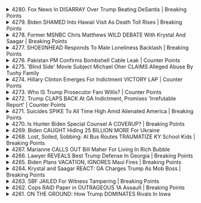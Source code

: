 <details>
<summary>4280. Fox News In DISARRAY Over Trump Beating DeSantis | Breaking Points</summary><br>

<a href="https://www.youtube.com/watch?v=cVCwRf5uVXE" target="_blank">
    <img src="https://img.youtube.com/vi/cVCwRf5uVXE/maxresdefault.jpg" 
        alt="[Youtube]" width="200">
</a>

# Fox News In DISARRAY Over Trump Beating DeSantis | Breaking Points


</details>

<details>
<summary>4279. Biden SHAMED Into Hawaii Visit As Death Toll Rises | Breaking Points</summary><br>

<a href="https://www.youtube.com/watch?v=6ucHdhxMrZk" target="_blank">
    <img src="https://img.youtube.com/vi/6ucHdhxMrZk/maxresdefault.jpg" 
        alt="[Youtube]" width="200">
</a>

# Biden SHAMED Into Hawaii Visit As Death Toll Rises | Breaking Points


</details>

<details>
<summary>4278. Former MSNBC Chris Matthews WILD DEBATE With Krystal And Saagar | Breaking Points</summary><br>

<a href="https://www.youtube.com/watch?v=1c71fLWJbQ4" target="_blank">
    <img src="https://img.youtube.com/vi/1c71fLWJbQ4/maxresdefault.jpg" 
        alt="[Youtube]" width="200">
</a>

# Former MSNBC Chris Matthews WILD DEBATE With Krystal And Saagar | Breaking Points


</details>

<details>
<summary>4277. SHOE0NHEAD Responds To Male Loneliness Backlash | Breaking Points</summary><br>

<a href="https://www.youtube.com/watch?v=nI8_Zl2UEHk" target="_blank">
    <img src="https://img.youtube.com/vi/nI8_Zl2UEHk/maxresdefault.jpg" 
        alt="[Youtube]" width="200">
</a>

# SHOE0NHEAD Responds To Male Loneliness Backlash | Breaking Points


</details>

<details>
<summary>4276. Pakistan PM Confirms Bombshell Cable Leak | Counter Points</summary><br>

<a href="https://www.youtube.com/watch?v=QyFTCavm-qA" target="_blank">
    <img src="https://img.youtube.com/vi/QyFTCavm-qA/maxresdefault.jpg" 
        alt="[Youtube]" width="200">
</a>

# Pakistan PM Confirms Bombshell Cable Leak | Counter Points


</details>

<details>
<summary>4275. 'Blind Side' Movie Subject Michael Oher CLAIMS Alleged Abuse By Tuohy Family</summary><br>

<a href="https://www.youtube.com/watch?v=mckIyGlbH78" target="_blank">
    <img src="https://img.youtube.com/vi/mckIyGlbH78/maxresdefault.jpg" 
        alt="[Youtube]" width="200">
</a>

# 'Blind Side' Movie Subject Michael Oher CLAIMS Alleged Abuse By Tuohy Family


</details>

<details>
<summary>4274. Hillary Clinton Emerges For Indictment VICTORY LAP | Counter Points</summary><br>

<a href="https://www.youtube.com/watch?v=ws--d8hz9-w" target="_blank">
    <img src="https://img.youtube.com/vi/ws--d8hz9-w/maxresdefault.jpg" 
        alt="[Youtube]" width="200">
</a>

# Hillary Clinton Emerges For Indictment VICTORY LAP | Counter Points


</details>

<details>
<summary>4273. Who IS Trump Prosecutor Fani Willis? | Counter Points</summary><br>

<a href="https://www.youtube.com/watch?v=yW-7BRAc3aM" target="_blank">
    <img src="https://img.youtube.com/vi/yW-7BRAc3aM/maxresdefault.jpg" 
        alt="[Youtube]" width="200">
</a>

# Who IS Trump Prosecutor Fani Willis? | Counter Points


</details>

<details>
<summary>4272. Trump CLAPS BACK At GA Indictment, Promises 'Irrefutable Report' | Counter Points</summary><br>

<a href="https://www.youtube.com/watch?v=vPGbZIpkX8M" target="_blank">
    <img src="https://img.youtube.com/vi/vPGbZIpkX8M/maxresdefault.jpg" 
        alt="[Youtube]" width="200">
</a>

# Trump CLAPS BACK At GA Indictment, Promises 'Irrefutable Report' | Counter Points


</details>

<details>
<summary>4271. Suicides SPIKE To All Time High Amid Alienated America | Breaking Points</summary><br>

<a href="https://www.youtube.com/watch?v=MtsEHLRuta4" target="_blank">
    <img src="https://img.youtube.com/vi/MtsEHLRuta4/maxresdefault.jpg" 
        alt="[Youtube]" width="200">
</a>

# Suicides SPIKE To All Time High Amid Alienated America | Breaking Points


</details>

<details>
<summary>4270. Is Hunter Biden Special Counsel A COVERUP? | Breaking Points</summary><br>

<a href="https://www.youtube.com/watch?v=Dr_vp8Uiidg" target="_blank">
    <img src="https://img.youtube.com/vi/Dr_vp8Uiidg/maxresdefault.jpg" 
        alt="[Youtube]" width="200">
</a>

# Is Hunter Biden Special Counsel A COVERUP? | Breaking Points


</details>

<details>
<summary>4269. Biden CAUGHT Hiding 25 BILLION MORE For Ukraine</summary><br>

<a href="https://www.youtube.com/watch?v=JW91BG_4QfU" target="_blank">
    <img src="https://img.youtube.com/vi/JW91BG_4QfU/maxresdefault.jpg" 
        alt="[Youtube]" width="200">
</a>

# Biden CAUGHT Hiding 25 BILLION MORE For Ukraine


</details>

<details>
<summary>4268. Lost, Soiled, Sobbing: AI Bus Routes TRAUMATIZE KY School Kids | Breaking Points</summary><br>

<a href="https://www.youtube.com/watch?v=Ud9VJ4oP8ls" target="_blank">
    <img src="https://img.youtube.com/vi/Ud9VJ4oP8ls/maxresdefault.jpg" 
        alt="[Youtube]" width="200">
</a>

# Lost, Soiled, Sobbing: AI Bus Routes TRAUMATIZE KY School Kids | Breaking Points


</details>

<details>
<summary>4267. Marianne CALLS OUT Bill Maher For Living In Rich Bubble</summary><br>

<a href="https://www.youtube.com/watch?v=0O6IRuSxXL8" target="_blank">
    <img src="https://img.youtube.com/vi/0O6IRuSxXL8/maxresdefault.jpg" 
        alt="[Youtube]" width="200">
</a>

# Marianne CALLS OUT Bill Maher For Living In Rich Bubble


</details>

<details>
<summary>4266. Lawyer REVEALS Best Trump Defense In Georgia | Breaking Points</summary><br>

<a href="https://www.youtube.com/watch?v=tkm5L3cUrq4" target="_blank">
    <img src="https://img.youtube.com/vi/tkm5L3cUrq4/maxresdefault.jpg" 
        alt="[Youtube]" width="200">
</a>

# Lawyer REVEALS Best Trump Defense In Georgia | Breaking Points


</details>

<details>
<summary>4265. Biden Plans VACATION, IGNORES Maui Fires | Breaking Points</summary><br>

<a href="https://www.youtube.com/watch?v=D7Yse48n89U" target="_blank">
    <img src="https://img.youtube.com/vi/D7Yse48n89U/maxresdefault.jpg" 
        alt="[Youtube]" width="200">
</a>

# Biden Plans VACATION, IGNORES Maui Fires | Breaking Points


</details>

<details>
<summary>4264. Krystal and Saagar REACT: GA Charges Trump As Mob Boss | Breaking Points</summary><br>

<a href="https://www.youtube.com/watch?v=navoSjd8sEI" target="_blank">
    <img src="https://img.youtube.com/vi/navoSjd8sEI/maxresdefault.jpg" 
        alt="[Youtube]" width="200">
</a>

# Krystal and Saagar REACT: GA Charges Trump As Mob Boss | Breaking Points


</details>

<details>
<summary>4263. SBF JAILED For Witness Tampering | Breaking Points</summary><br>

<a href="https://www.youtube.com/watch?v=u5_eioXhWI4" target="_blank">
    <img src="https://img.youtube.com/vi/u5_eioXhWI4/maxresdefault.jpg" 
        alt="[Youtube]" width="200">
</a>

# SBF JAILED For Witness Tampering | Breaking Points


</details>

<details>
<summary>4262. Cops RAID Paper in OUTRAGEOUS 1A Assault | Breaking Points</summary><br>

<a href="https://www.youtube.com/watch?v=7phaFrFnTX4" target="_blank">
    <img src="https://img.youtube.com/vi/7phaFrFnTX4/maxresdefault.jpg" 
        alt="[Youtube]" width="200">
</a>

# Cops RAID Paper in OUTRAGEOUS 1A Assault | Breaking Points


</details>

<details>
<summary>4261. ON THE GROUND: How Trump DOMINATES Rivals In Iowa</summary><br>

<a href="https://www.youtube.com/watch?v=ZIkytriygU8" target="_blank">
    <img src="https://img.youtube.com/vi/ZIkytriygU8/maxresdefault.jpg" 
        alt="[Youtube]" width="200">
</a>

# ON THE GROUND: How Trump DOMINATES Rivals In Iowa


</details>

